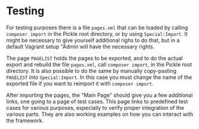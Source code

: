 # Testing

For testing purposes there is a file `pages.xml` that can be loaded by calling `composer import`
in the Pickle root directory, or by using `Special:Import`. It might be necessary to give yourself
additional righs to do that, but in a default Vagrant setup "Admin will have the necessary rights.

The page `PAGELIST` holds the pages to be exported, and to do the actual export and rebuild the file
`pages.xml`, call `composer import`, in the Pickle root directory. It is also possible to do the same
by manually copy-pasting `PAGELIST` into `Special:Import`. In this case you must change the name of
the exported file if you want to reimport it with `composer import`.

After importing the pages, the "Main Page" should give you a few additional links, one going to a
page of test cases. This page links to predefined test cases for various purposes, especially to
verify proper integration of the various parts. They are also working examples on how you can
interact with the framework.
